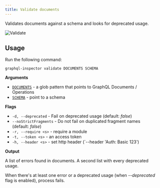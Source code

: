 ```yaml
---
title: Validate documents
---
```


Validates documents against a schema and looks for deprecated usage.

![Validate](/img/cli/validate.jpg)

## Usage

Run the following command:

    graphql-inspector validate DOCUMENTS SCHEMA

**Arguments**

- [`DOCUMENTS`](../api/documents) - a glob pattern that points to GraphQL Documents / Operations
- [`SCHEMA`](../api/schema) - point to a schema

**Flags**

- `-d, --deprecated` - Fail on deprecated usage (default: _false_)
- `--noStrictFragments` - Do not fail on duplicated fragment names (default: _false_)
- `-r, --require <s>` - require a module
- `-t, --token <s>` - an access token
- `-h, --header <s>` - set http header (`--header 'Auth: Basic 123')

**Output**

A list of errors found in documents.
A second list with every deprecated usage.

When there's at least one error or a deprecated usage (when _--deprecated_ flag is enabled), process fails.
